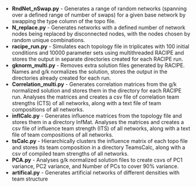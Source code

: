 - **RndNet_nSwap.py** - Generates a range of random networks (spanning over a defined range of number of swaps) for a given base network by swapping the type column of the topo file.
- **N_replace.py** - Generates networks with a defined number of network nodes being replaced by disconnected nodes, with the nodes chosen by random unique combinations.
- **racipe_run.py** - Simulates each topology file in triplicates with 100 initial conditions and 10000 parameter sets using multithreaded RACIPE and stores the output in separate directories created for each RACIPE run.
- **gknorm_multi.py** - Removes extra solution files generated by RACIPE. Names and g/k normalizes the solution, stores the output in the directories already created for each run. 
- **Correlation_multi.py** - Generates correlation matrices from the g/k normalized solution and stores them in the directory for each RACIPE run. Analyses the matrices and creates a csv file of correlation team strengths (CTS) of all networks, along with a text file of team compositions of all networks. 
- **inflCalc.py** - Generates influence matrices from the topology file and stores them in a directory InfMat. Analyses the matrices and creates a csv file of influence team strength (ITS) of all networks, along with a text file of team compositions of all networks.
- **tsCalc.py** - Hierarchically clusters the influence matrix of each topo file and stores its team composition in a directory TeamsCalc, along with a csv of compiled team strengths of all networks.
- **PCA.py** - Analyses g/k normalized solution files to create csvs of PC1 variance, PC2 variance, and Number of PCs to cover 90% variance.
- **artifical.py** - Generates artificial networks of different densities with team structure
